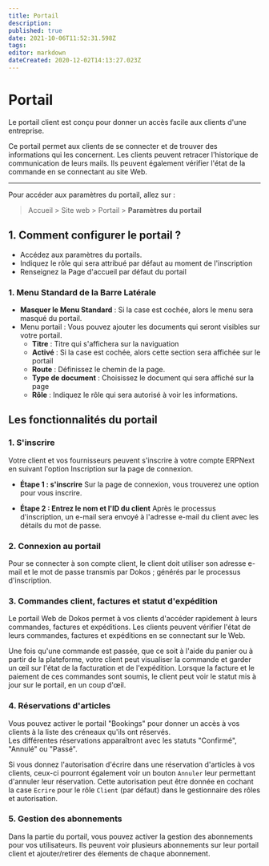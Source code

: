 ```yaml
---
title: Portail
description: 
published: true
date: 2021-10-06T11:52:31.598Z
tags: 
editor: markdown
dateCreated: 2020-12-02T14:13:27.023Z
---
```


# Portail

Le portail client est conçu pour donner un accès facile aux clients d'une entreprise.

Ce portail permet aux clients de se connecter et de trouver des informations qui les concernent. Les clients peuvent retracer l'historique de communication de leurs mails. Ils peuvent également vérifier l'état de la commande en se connectant au site Web.

---

Pour accéder aux paramètres du portail, allez sur :

> Accueil > Site web > Portail > **Paramètres du portail**

## 1. Comment configurer le portail ?

- Accédez aux paramètres du portails.
- Indiquez le rôle qui sera attribué par défaut au moment de l'inscription
- Renseignez la Page d'accueil par défaut du portail

### 1. Menu Standard de la Barre Latérale

- **Masquer le Menu Standard** :  Si la case est cochée, alors le menu sera masqué du portail.
- Menu portail : Vous pouvez ajouter les documents qui seront visibles sur votre portail.
	- **Titre** : Titre qui s'affichera sur la naviguation
  - **Activé** : Si la case est cochée, alors cette section sera affichée sur le portail
  - **Route** : Définissez le chemin de la page.
  - **Type de document** : Choisissez le document qui sera affiché sur la page
  - **Rôle** : Indiquez le rôle qui sera autorisé à voir les informations.

## Les fonctionnalités du portail

### 1. S'inscrire

Votre client et vos fournisseurs peuvent s'inscrire à votre compte ERPNext en suivant l'option Inscription sur la page de connexion.

- **Étape 1 : s'inscrire** 
Sur la page de connexion, vous trouverez une option pour vous inscrire.

- **Étape 2 : Entrez le nom et l'ID du client**
Après le processus d'inscription, un e-mail sera envoyé à l'adresse e-mail du client avec les détails du mot de passe.


### 2. Connexion au portail

Pour se connecter à son compte client, le client doit utiliser son adresse e-mail et le mot de passe transmis par Dokos ; générés par le processus d'inscription.


### 3. Commandes client, factures et statut d'expédition

Le portail Web de Dokos permet à vos clients d'accéder rapidement à leurs commandes, factures et expéditions. Les clients peuvent vérifier l'état de leurs commandes, factures et expéditions en se connectant sur le Web.

Une fois qu'une commande est passée, que ce soit à l'aide du panier ou à partir de la plateforme, votre client peut visualiser la commande et garder un œil sur l'état de la facturation et de l'expédition. Lorsque la facture et le paiement de ces commandes sont soumis, le client peut voir le statut mis à jour sur le portail, en un coup d'œil.


### 4. Réservations d'articles

Vous pouvez activer le portail "Bookings" pour donner un accès à vos clients à la liste des créneaux qu'ils ont réservés.  
Les différentes réservations apparaîtront avec les statuts "Confirmé", "Annulé" ou "Passé".

Si vous donnez l'autorisation d'écrire dans une réservation d'articles à vos clients, ceux-ci pourront également voir un bouton `Annuler` leur permettant d'annuler leur réservation.
Cette autorisation peut être donnée en cochant la case `Ecrire` pour le rôle `Client` (par défaut) dans le gestionnaire des rôles et autorisation.

### 5. Gestion des abonnements

Dans la partie du portail, vous pouvez activer la gestion des abonnements pour vos utilisateurs. Ils peuvent voir plusieurs abonnements sur leur portail client et ajouter/retirer des élements de chaque abonnement.
